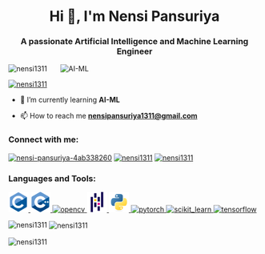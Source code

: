 <h1 align="center">Hi 👋, I'm Nensi Pansuriya</h1>
<h3 align="center">A passionate Artificial Intelligence and Machine Learning Engineer</h3>

<img align="right" alt="AI-ML" width="400" src="![image](https://github.com/user-attachments/assets/d85875e6-f5b9-47a6-97f6-aaacf0b9b719)">

<p align="left"> <img src="https://komarev.com/ghpvc/?username=nensi1311&label=Profile%20views&color=0e75b6&style=flat" alt="nensi1311" /> </p>

<p align="left"> <a href="https://github.com/ryo-ma/github-profile-trophy"><img src="https://github-profile-trophy.vercel.app/?username=nensi1311" alt="nensi1311" /></a> </p>

- 🌱 I’m currently learning **AI-ML**

- 📫 How to reach me **nensipansuriya1311@gmail.com**

<h3 align="left">Connect with me:</h3>
<p align="left">
<a href="https://linkedin.com/in/nensi-pansuriya-4ab338260" target="blank"><img align="center" src="https://raw.githubusercontent.com/rahuldkjain/github-profile-readme-generator/master/src/images/icons/Social/linked-in-alt.svg" alt="nensi-pansuriya-4ab338260" height="30" width="40" /></a>
<a href="https://www.codechef.com/users/nensi1311" target="blank"><img align="center" src="https://cdn.jsdelivr.net/npm/simple-icons@3.1.0/icons/codechef.svg" alt="nensi1311" height="30" width="40" /></a>
<a href="https://www.leetcode.com/nensi1311" target="blank"><img align="center" src="https://raw.githubusercontent.com/rahuldkjain/github-profile-readme-generator/master/src/images/icons/Social/leet-code.svg" alt="nensi1311" height="30" width="40" /></a>
</p>

<h3 align="left">Languages and Tools:</h3>
<p align="left"> <a href="https://www.cprogramming.com/" target="_blank" rel="noreferrer"> <img src="https://raw.githubusercontent.com/devicons/devicon/master/icons/c/c-original.svg" alt="c" width="40" height="40"/> </a> <a href="https://www.w3schools.com/cpp/" target="_blank" rel="noreferrer"> <img src="https://raw.githubusercontent.com/devicons/devicon/master/icons/cplusplus/cplusplus-original.svg" alt="cplusplus" width="40" height="40"/> </a> <a href="https://opencv.org/" target="_blank" rel="noreferrer"> <img src="https://www.vectorlogo.zone/logos/opencv/opencv-icon.svg" alt="opencv" width="40" height="40"/> </a> <a href="https://pandas.pydata.org/" target="_blank" rel="noreferrer"> <img src="https://raw.githubusercontent.com/devicons/devicon/2ae2a900d2f041da66e950e4d48052658d850630/icons/pandas/pandas-original.svg" alt="pandas" width="40" height="40"/> </a> <a href="https://www.python.org" target="_blank" rel="noreferrer"> <img src="https://raw.githubusercontent.com/devicons/devicon/master/icons/python/python-original.svg" alt="python" width="40" height="40"/> </a> <a href="https://pytorch.org/" target="_blank" rel="noreferrer"> <img src="https://www.vectorlogo.zone/logos/pytorch/pytorch-icon.svg" alt="pytorch" width="40" height="40"/> </a> <a href="https://scikit-learn.org/" target="_blank" rel="noreferrer"> <img src="https://upload.wikimedia.org/wikipedia/commons/0/05/Scikit_learn_logo_small.svg" alt="scikit_learn" width="40" height="40"/> </a> <a href="https://www.tensorflow.org" target="_blank" rel="noreferrer"> <img src="https://www.vectorlogo.zone/logos/tensorflow/tensorflow-icon.svg" alt="tensorflow" width="40" height="40"/> </a> </p>

<p><img align="left" src="https://github-readme-stats.vercel.app/api/top-langs?username=nensi1311&show_icons=true&locale=en&layout=compact" alt="nensi1311" /></p>

<p>&nbsp;<img align="center" src="https://github-readme-stats.vercel.app/api?username=nensi1311&show_icons=true&locale=en" alt="nensi1311" /></p>

<p><img align="center" src="https://github-readme-streak-stats.herokuapp.com/?user=nensi1311&" alt="nensi1311" /></p>
